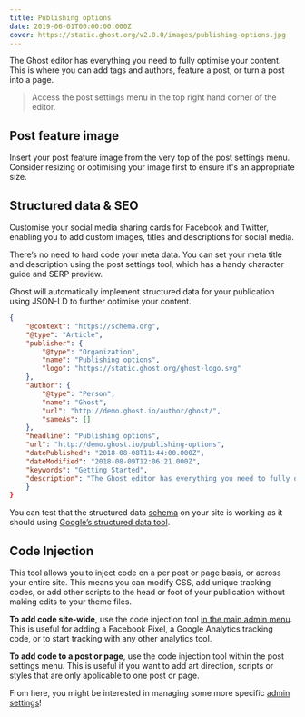 ```yaml
---
title: Publishing options
date: 2019-06-01T00:00:00.000Z
cover: https://static.ghost.org/v2.0.0/images/publishing-options.jpg
---
```


The Ghost editor has everything you need to fully optimise your content. This is where you can add tags and authors, feature a post, or turn a post into a page.

> Access the post settings menu in the top right hand corner of the editor.

## Post feature image

Insert your post feature image from the very top of the post settings menu. Consider resizing or optimising your image first to ensure it's an appropriate size.

## Structured data & SEO

Customise your social media sharing cards for Facebook and Twitter, enabling you to add custom images, titles and descriptions for social media.

There’s no need to hard code your meta data. You can set your meta title and description using the post settings tool, which has a handy character guide and SERP preview.

Ghost will automatically implement structured data for your publication using JSON-LD to further optimise your content.

```json
{
    "@context": "https://schema.org",
    "@type": "Article",
    "publisher": {
        "@type": "Organization",
        "name": "Publishing options",
        "logo": "https://static.ghost.org/ghost-logo.svg"
    },
    "author": {
        "@type": "Person",
        "name": "Ghost",
        "url": "http://demo.ghost.io/author/ghost/",
        "sameAs": []
    },
    "headline": "Publishing options",
    "url": "http://demo.ghost.io/publishing-options",
    "datePublished": "2018-08-08T11:44:00.000Z",
    "dateModified": "2018-08-09T12:06:21.000Z",
    "keywords": "Getting Started",
    "description": "The Ghost editor has everything you need to fully optimise your content. This is where you can add tags and authors, feature a post, or turn a post into a page.",
    }
}
```

You can test that the structured data [schema](https://schema.org/) on your site is working as it should using [Google’s structured data tool](https://search.google.com/structured-data/testing-tool).

## Code Injection

This tool allows you to inject code on a per post or page basis, or across your entire site. This means you can modify CSS, add unique tracking codes, or add other scripts to the head or foot of your publication without making edits to your theme files.

**To add code site-wide**, use the code injection tool [in the main admin menu](). This is useful for adding a Facebook Pixel, a Google Analytics tracking code, or to start tracking with any other analytics tool.

**To add code to a post or page**, use the code injection tool within the post settings menu. This is useful if you want to add art direction, scripts or styles that are only applicable to one post or page.

From here, you might be interested in managing some more specific [admin settings]()!
